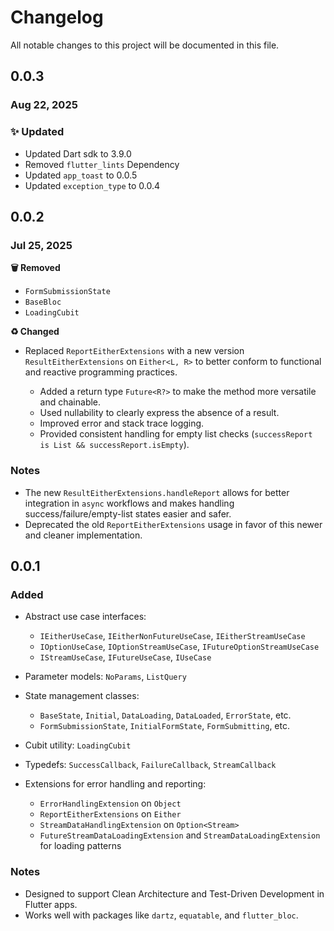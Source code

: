 # Changelog

All notable changes to this project will be documented in this file.

## 0.0.3

### Aug 22, 2025

### ✨ Updated

- Updated Dart sdk to 3.9.0
- Removed `flutter_lints` Dependency
- Updated `app_toast` to 0.0.5
- Updated `exception_type` to 0.0.4

## 0.0.2

### Jul 25, 2025

**🗑️ Removed**

* `FormSubmissionState`
* `BaseBloc`
* `LoadingCubit`

**♻️ Changed**

* Replaced `ReportEitherExtensions` with a new version `ResultEitherExtensions` on `Either<L, R>` to better conform to
  functional and reactive programming practices.

    * Added a return type `Future<R?>` to make the method more versatile and chainable.
    * Used nullability to clearly express the absence of a result.
    * Improved error and stack trace logging.
    * Provided consistent handling for empty list checks (`successReport is List && successReport.isEmpty`).

### Notes

* The new `ResultEitherExtensions.handleReport` allows for better integration in `async` workflows and makes handling
  success/failure/empty-list states easier and safer.
* Deprecated the old `ReportEitherExtensions` usage in favor of this newer and cleaner implementation.

## 0.0.1

### Added

* Abstract use case interfaces:

    * `IEitherUseCase`, `IEitherNonFutureUseCase`, `IEitherStreamUseCase`
    * `IOptionUseCase`, `IOptionStreamUseCase`, `IFutureOptionStreamUseCase`
    * `IStreamUseCase`, `IFutureUseCase`, `IUseCase`
* Parameter models: `NoParams`, `ListQuery`
* State management classes:

    * `BaseState`, `Initial`, `DataLoading`, `DataLoaded`, `ErrorState`, etc.
    * `FormSubmissionState`, `InitialFormState`, `FormSubmitting`, etc.
* Cubit utility: `LoadingCubit`
* Typedefs: `SuccessCallback`, `FailureCallback`, `StreamCallback`
* Extensions for error handling and reporting:

    * `ErrorHandlingExtension` on `Object`
    * `ReportEitherExtensions` on `Either`
    * `StreamDataHandlingExtension` on `Option<Stream>`
    * `FutureStreamDataLoadingExtension` and `StreamDataLoadingExtension` for loading patterns

### Notes

* Designed to support Clean Architecture and Test-Driven Development in Flutter apps.
* Works well with packages like `dartz`, `equatable`, and `flutter_bloc`.
